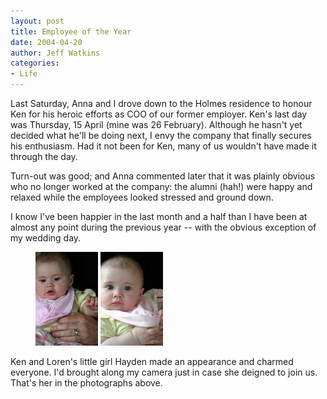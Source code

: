 ```yaml
---
layout: post
title: Employee of the Year
date: 2004-04-20
author: Jeff Watkins
categories:
- Life
---
```


Last Saturday, Anna and I drove down to the Holmes residence to honour Ken for his heroic efforts as COO of our former employer. Ken's last day was Thursday, 15 April (mine was 26 February). Although he hasn't yet decided what he'll be doing next, I envy the company that finally secures his enthusiasm. Had it not been for Ken, many of us wouldn't have made it through the day.

Turn-out was good; and Anna commented later that it was plainly obvious who no longer worked at the company: the alumni (hah!) were happy and relaxed while the employees looked stressed and ground down.

I know I've been happier in the last month and a half than I have been at almost any point during the previous year -- with the obvious exception of my wedding day.

<figure><a href="http://metrocat.org/photography/faces/hayden-2.html"><img class="photo" src="/photos/IMG_0724-thumb.jpg" alt="Hayden Holmes"></a>  <a href="http://metrocat.org/photography/faces/hayden-1.html"><img class="photo" src="/photos/IMG_0720-thumb.jpg" alt="Hayden Holmes"></a></figure>

Ken and Loren's little girl Hayden made an appearance and charmed everyone. I'd brought along my camera just in case she deigned to join us. That's her in the photographs above.